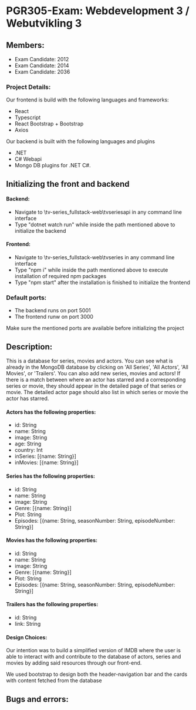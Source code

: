 # PGR305-Exam: Webdevelopment 3 / Webutvikling 3

## Members:
* Exam Candidate: 2012
* Exam Candidate: 2014
* Exam Candidate: 2036

### Project Details:

Our frontend is build with the following languages and frameworks:
- React
- Typescript
- React Bootstrap + Bootstrap
- Axios

Our backend is built with the following languages and plugins
- .NET 
- C# Webapi
- Mongo DB plugins for .NET C#.

## Initializing the front and backend
#### Backend: 
* Navigate to \tv-series_fullstack-web\tvseriesapi in any command line interface
* Type "dotnet watch run" while inside the path mentioned above to initialize the backend

#### Frontend: 
* Navigate to \tv-series_fullstack-web\tvseries in any command line interface
* Type "npm i" while inside the path mentioned above to execute installation of required npm packages
* Type "npm start" after the installation is finished to initialize the frontend

### Default ports:
- The backend runs on port 5001
- The frontend runw on port 3000

Make sure the mentioned ports are available before initializing the project

## Description:

This is a database for series, movies and actors. You can see what is already in the MongoDB database by clicking on 'All Series', 'All Actors', 'All Movies', or 'Trailers'. You can also add new series, movies and actors! If there is a match between where an actor has starred and a corresponding series or movie, they should appear in the detailed page of that series or movie. The detailed actor page should also list in which series or movie the actor has starred.

#### Actors has the following properties:
- id: String
- name: String
- image: String
- age: String
- country: Int
- inSeries: [{name: String}]
- inMovies: [{name: String}]

#### Series has the following properties:
- id: String
- name: String
- image: String
- Genre: [{name: String}]
- Plot: String
- Episodes: [{name: String, seasonNumber: String, episodeNumber: String}]

#### Movies has the following properties:
- id: String
- name: String
- image: String
- Genre: [{name: String}]
- Plot: String
- Episodes: [{name: String, seasonNumber: String, episodeNumber: String}]

#### Trailers has the following properties:
- id: String
- link: String

#### Design Choices:
Our intention was to build a simplified version of IMDB where the user is able to interact with and contribute to the database of actors, series and movies by adding said resources through our front-end.

We used bootstrap to design both the header-navigation bar and the cards with content fetched from the database

## Bugs and errors:
